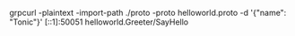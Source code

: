
grpcurl -plaintext -import-path ./proto -proto helloworld.proto -d '{\"name\": \"Tonic\"}' [::1]:50051 helloworld.Greeter/SayHello

